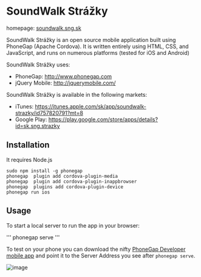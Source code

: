 SoundWalk Strážky
=================
homepage: [soundwalk.sng.sk](http://soundwalk.sng.sk/)


SoundWalk Strážky is an open source mobile application built using PhoneGap (Apache Cordova). It is written entirely using HTML, CSS, and JavaScript, and runs on numerous platforms (tested for iOS and Android)

SoundWalk Strážky uses:

* PhoneGap: http://www.phonegap.com
* jQuery Mobile: http://jquerymobile.com/

SoundWalk Strážky is available in the following markets:

* iTunes: https://itunes.apple.com/sk/app/soundwalk-strazky/id757820791?mt=8
* Google Play: https://play.google.com/store/apps/details?id=sk.sng.strazky


## Installation
It requires Node.js

```
sudo npm install -g phonegap
phonegap  plugin add cordova-plugin-media
phonegap  plugin add cordova-plugin-inappbrowser
phonegap  plugins add cordova-plugin-device
phonegap run ios
```

## Usage

To start a local server to run the app in your browser:

'''
phonegap serve
'''

To test on your phone you can download the nifty [PhoneGap Developer mobile app](http://docs.phonegap.com/getting-started/2-install-mobile-app/) and point it to the Server Address you see after `phonegap serve`.

![image](http://soundwalk.sng.sk/images/logo/logo_soundwalk.png)
